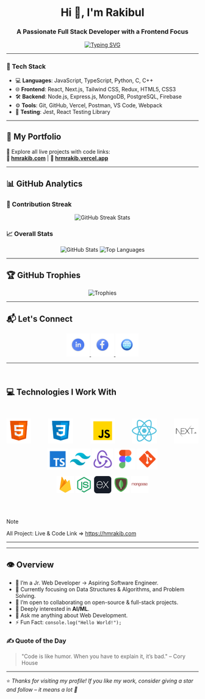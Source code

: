 <h1 align="center">Hi 👋, I'm Rakibul</h1>
<h3 align="center">A Passionate Full Stack Developer with a Frontend Focus</h3>

<p align="center">
  <a href="https://github.com/hrmrakib"><img src="https://readme-typing-svg.demolab.com?font=Fira+Code&size=24&duration=3000&pause=1000&center=true&vCenter=true&width=600&lines=Full+Stack+Developer;Frontend+Focused;Problem+Solver;Open+Source+Enthusiast;Always+Learning+%26+Building" alt="Typing SVG" /></a>
</p>



---

### 🔧 Tech Stack

- 💻 **Languages**: JavaScript, TypeScript, Python, C, C++
- 🌐 **Frontend**: React, Next.js, Tailwind CSS, Redux, HTML5, CSS3
- 🛠 **Backend**: Node.js, Express.js, MongoDB, PostgreSQL, Firebase
- ⚙️ **Tools**: Git, GitHub, Vercel, Postman, VS Code, Webpack
- 🧪 **Testing**: Jest, React Testing Library

---

## 🚀 My Portfolio

🎯 Explore all live projects with code links:  
**🔗 [hmrakib.com](https://hmrakib.com)** | **🔗 [hrmrakib.vercel.app](https://hrmrakib.vercel.app)**

---

## 📊 GitHub Analytics

### 🚀 Contribution Streak

<p align="center">
  <img src="https://github-readme-streak-stats.herokuapp.com?user=hrmrakib&theme=react&hide_border=true&background=0D1117&stroke=0D1117&fire=FF1CF7&sideLabels=00F0FF&currStreakNum=FF1CF7&ring=FF1CF7&currStreakLabel=FF1CF7&sideNums=00F0FF" alt="GitHub Streak Stats" />
</p>


### 📈 Overall Stats

<p align="center">
  <img src="https://github-readme-stats.vercel.app/api?username=hrmrakib&show_icons=true&theme=radical" alt="GitHub Stats" height="180" />
  <img src="https://github-readme-stats.vercel.app/api/top-langs/?username=hrmrakib&layout=compact&theme=radical&hide=html,css,scss" alt="Top Languages" height="180"/>
</p>

---

## 🏆 GitHub Trophies

<p align="center">
  <img src="https://github-profile-trophy.vercel.app/?username=hrmrakib&theme=radical&no-frame=true&row=1&column=6" alt="Trophies" />
</p>

---

## 📬 Let's Connect

<p align="center">
  <a href="https://www.linkedin.com/in/hrmrakib">
    <img width="60" height="60" src="https://github.com/hrmrakib/hrmrakib/blob/main/images/10464412.png" alt="LinkedIn">
  </a>
  <a href="https://www.facebook.com/hrmrakib">
    <img width="60" height="60" src="https://github.com/hrmrakib/hrmrakib/blob/main/images/10464408.png" alt="Facebook">
  </a>
  <a href="https://hrmrakib.vercel.app">
    <img width="60" height="60" src="https://github.com/hrmrakib/hrmrakib/blob/main/images/web.png" alt="Website">
  </a>
</p>

---

<br />

## :computer: Technologies I Work With

<br>
<p align="center" style="display:flex; align-items:center; justify-content:space-between; gap:60">
<img width="65" height="65" src="https://github.com/hrmrakib/hrmrakib/blob/main/images/tech/html.png"/>
<img width="65" height="65" src="https://github.com/hrmrakib/hrmrakib/blob/main/images/tech/css.png"/>
<img width="65" height="65" src="https://github.com/hrmrakib/hrmrakib/blob/main/images/tech/javascript.png"/>
<img width="65" height="65" src="https://github.com/hrmrakib/hrmrakib/blob/main/images/tech/reactjs.png"/>
<img width="65" height="65" src="https://github.com/hrmrakib/hrmrakib/blob/main/images/tech/nextjs.png"/>


</p>

<p align="center">
<img width="55" height="55" src="https://github.com/hrmrakib/hrmrakib/blob/main/images/tech/typescript.png"/>
<img width="55" height="55" src="https://github.com/hrmrakib/hrmrakib/blob/main/images/tech/tailwind.png"/>
<img width="55" height="55" src="https://github.com/hrmrakib/hrmrakib/blob/main/images/tech/redux.png"/>
<img width="55" height="55" src="https://github.com/hrmrakib/hrmrakib/blob/main/images/tech/figma.png"/>
<img width="55" height="55" src="https://github.com/hrmrakib/hrmrakib/blob/main/images/tech/git.png"/>
</p>

<p align="center">
<img width="45" height="45" src="https://github.com/hrmrakib/hrmrakib/blob/main/images/tech/firebase.webp"/>
<img width="45" height="45" src="https://github.com/hrmrakib/hrmrakib/blob/main/images/tech/nodejs.png"/>
<img width="45" height="45" src="https://github.com/hrmrakib/hrmrakib/blob/main/images/tech/express.png" "Expressjs"/>
<img width="45" height="45" src="https://github.com/hrmrakib/hrmrakib/blob/main/images/tech/mongodb.png"/>
<img width="45" height="45" src="https://github.com/hrmrakib/hrmrakib/blob/main/images/tech/mongoose.png"/>

</p>

<p align="center"> 

</p><br/>

<br />

> [!NOTE]
> All Project: Live & Code Link => https://hmrakib.com


----------------------------------------------------------------------------------

---

## 👁️ Overview

- 🔭 I’m a Jr. Web Developer → Aspiring Software Engineer.
- 🌱 Currently focusing on Data Structures & Algorithms, and Problem Solving.
- 👯 I’m open to collaborating on open-source & full-stack projects.
- 🤖 Deeply interested in **AI/ML**.
- 💬 Ask me anything about Web Development.
- ⚡ Fun Fact: `console.log("Hello World!");`


### ✍️ Quote of the Day

> "Code is like humor. When you have to explain it, it’s bad." – Cory House

---

⭐ *Thanks for visiting my profile! If you like my work, consider giving a star and follow – it means a lot 🙌*

